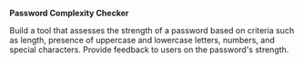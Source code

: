 **Password Complexity Checker**

Build a tool that assesses the strength of a password based on criteria such as length, presence of uppercase and lowercase letters, numbers, and special characters. Provide feedback to users on the password's strength.
